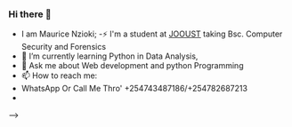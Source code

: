 ### Hi there 👋 
- I am Maurice Nzioki;
-⚡ I'm a student at [JOOUST](https://www.jooust.ac.ke) taking Bsc. Computer Security and Forensics
- 🌱 I’m currently learning Python in Data Analysis, 
- 💬 Ask me about Web development and python Programming
- 📫 How to reach me:
-  WhatsApp Or Call Me Thro' +254743487186/+254782687213
- 
-->
